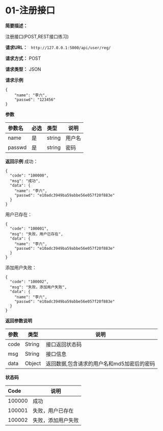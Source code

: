 # 01-注册接口
    
**简要描述：** 

注册接口(POST,REST接口练习)

**请求URL：** 
` http://127.0.0.1:5000/api/user/reg/`
  
**请求方式：**
POST 

**请求类型：**
JSON

**请求示例**
``` 
{
    "name": "李六",
    "passwd": "123456"
}
```

**参数**

|参数名   |必选|类型  |说明   |
|:--------|:---|:-----|-------|
|name     |是  |string|用户名 |
|passwd   |是  |string|密码   |


 **返回示例**
成功：
``` 
{
  "code": "100000",
  "msg": "成功",
  "data": {
    "name": "李六",
    "passwd": "e10adc3949ba59abbe56e057f20f883e"
  }
}
```
用户已存在：
```
{
  "code": "100001",
  "msg": "失败，用户已存在",
  "data": {
    "name": "李六",
    "passwd": "e10adc3949ba59abbe56e057f20f883e"
  }
}
```
添加用户失败：
```
{
  "code": "100002",
  "msg": "失败，添加用户失败",
  "data": {
    "name": "李六",
    "passwd": "e10adc3949ba59abbe56e057f20f883e"
  }
}
```
 **返回参数说明** 

|参数  |类型  |说明                                      |
|:-----|------|------------------------------------------|
|code  |String|接口返回状态码                            |
|msg   |String|接口信息                                  |
|data  |Object|返回数据,包含请求的用户名和md5加密后的密码|


 **状态码**

|Code  |说明        |
|:-----|------------|
|100000|成功    |
|100001|失败，用户已存在  |
|100002|失败，添加用户失败|




